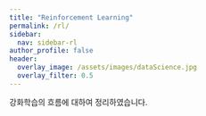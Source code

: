 ```yaml
---
title: "Reinforcement Learning"
permalink: /rl/
sidebar:
  nav: sidebar-rl
author_profile: false
header:
  overlay_image: /assets/images/dataScience.jpg
  overlay_filter: 0.5
---
```

강화학습의 흐름에 대하여 정리하였습니다.
